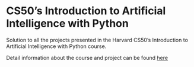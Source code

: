 # CS50’s Introduction to Artificial Intelligence with Python

Solution to all the projects presented in the Harvard CS50’s Introduction to Artificial Intelligence with Python course. 

Detail information about the course and project can be found [here](https://cs50.harvard.edu/ai/2020/)
